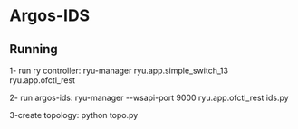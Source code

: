# Argos-IDS

## Running
1- run ry controller:
ryu-manager ryu.app.simple_switch_13 ryu.app.ofctl_rest

2- run argos-ids:
ryu-manager --wsapi-port 9000 ryu.app.ofctl_rest ids.py 

3-create topology:
python topo.py

